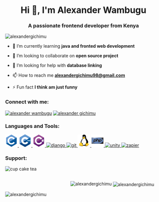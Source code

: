 <h1 align="center">Hi 👋, I'm Alexander Wambugu</h1>
<h3 align="center">A passionate frontend developer from Kenya</h3>

<p align="left"> <img src="https://komarev.com/ghpvc/?username=alexandergichimu&label=Profile%20views&color=0e75b6&style=flat" alt="alexandergichimu" /> </p>

- 🌱 I’m currently learning **java and fronted web development**

- 👯 I’m looking to collaborate on **open source project**

- 🤝 I’m looking for help with **database linking**

- 📫 How to reach me **alexandergichimu98@gmail.com**

- ⚡ Fun fact **I think am just funny**

<h3 align="left">Connect with me:</h3>
<p align="left">
<a href="https://linkedin.com/in/alexander wambugu" target="blank"><img align="center" src="https://raw.githubusercontent.com/rahuldkjain/github-profile-readme-generator/master/src/images/icons/Social/linked-in-alt.svg" alt="alexander wambugu" height="30" width="40" /></a>
<a href="https://fb.com/alexander gichimu" target="blank"><img align="center" src="https://raw.githubusercontent.com/rahuldkjain/github-profile-readme-generator/master/src/images/icons/Social/facebook.svg" alt="alexander gichimu" height="30" width="40" /></a>
</p>

<h3 align="left">Languages and Tools:</h3>
<p align="left"> <a href="https://www.cprogramming.com/" target="_blank" rel="noreferrer"> <img src="https://raw.githubusercontent.com/devicons/devicon/master/icons/c/c-original.svg" alt="c" width="40" height="40"/> </a> <a href="https://www.w3schools.com/cpp/" target="_blank" rel="noreferrer"> <img src="https://raw.githubusercontent.com/devicons/devicon/master/icons/cplusplus/cplusplus-original.svg" alt="cplusplus" width="40" height="40"/> </a> <a href="https://www.w3schools.com/cs/" target="_blank" rel="noreferrer"> <img src="https://raw.githubusercontent.com/devicons/devicon/master/icons/csharp/csharp-original.svg" alt="csharp" width="40" height="40"/> </a> <a href="https://www.djangoproject.com/" target="_blank" rel="noreferrer"> <img src="https://cdn.worldvectorlogo.com/logos/django.svg" alt="django" width="40" height="40"/> </a> <a href="https://git-scm.com/" target="_blank" rel="noreferrer"> <img src="https://www.vectorlogo.zone/logos/git-scm/git-scm-icon.svg" alt="git" width="40" height="40"/> </a> <a href="https://www.linux.org/" target="_blank" rel="noreferrer"> <img src="https://raw.githubusercontent.com/devicons/devicon/master/icons/linux/linux-original.svg" alt="linux" width="40" height="40"/> </a> <a href="https://www.php.net" target="_blank" rel="noreferrer"> <img src="https://raw.githubusercontent.com/devicons/devicon/master/icons/php/php-original.svg" alt="php" width="40" height="40"/> </a> <a href="https://unity.com/" target="_blank" rel="noreferrer"> <img src="https://www.vectorlogo.zone/logos/unity3d/unity3d-icon.svg" alt="unity" width="40" height="40"/> </a> <a href="https://zapier.com" target="_blank" rel="noreferrer"> <img src="https://www.vectorlogo.zone/logos/zapier/zapier-icon.svg" alt="zapier" width="40" height="40"/> </a> </p>

<h3 align="left">Support:</h3>
<p><a href="https://ko-fi.com/cup cake tea"> <img align="left" src="https://cdn.ko-fi.com/cdn/kofi3.png?v=3" height="50" width="210" alt="cup cake tea" /></a></p><br><br>

<p><img align="left" src="https://github-readme-stats.vercel.app/api/top-langs?username=alexandergichimu&show_icons=true&locale=en&layout=compact" alt="alexandergichimu" /></p>

<p>&nbsp;<img align="center" src="https://github-readme-stats.vercel.app/api?username=alexandergichimu&show_icons=true&locale=en" alt="alexandergichimu" /></p>

<p><img align="center" src="https://github-readme-streak-stats.herokuapp.com/?user=alexandergichimu&" alt="alexandergichimu" /></p>
